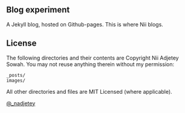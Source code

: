 ## Blog experiment
A Jekyll blog, hosted on Github-pages. This is where Nii blogs.

## License
The following directories and their contents are Copyright Nii Adjetey Sowah. 
You may not reuse anything therein without my permission:

```
_posts/
images/
```

All other directories and files are MIT Licensed (where applicable).


[@_nadjetey](http://twitter.com/_nadjetey)
